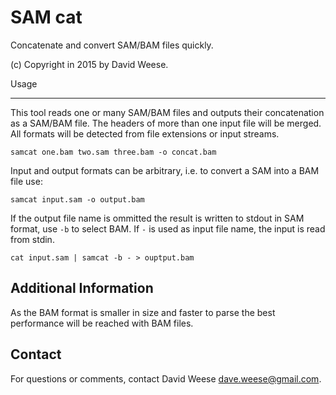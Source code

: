 SAM cat
========

Concatenate and convert SAM/BAM files quickly.

(c) Copyright in 2015 by David Weese.

Usage

-----
This tool reads one or many SAM/BAM files and outputs their concatenation as a SAM/BAM file. 
The headers of more than one input file will be merged.
All formats will be detected from file extensions or input streams.

```
samcat one.bam two.sam three.bam -o concat.bam
```

Input and output formats can be arbitrary, i.e. to convert a SAM into a BAM file use:

```
samcat input.sam -o output.bam
```

If the output file name is ommitted the result is written to stdout in SAM format, use ```-b``` to select BAM.
If ```-``` is used as input file name, the input is read from stdin.

```
cat input.sam | samcat -b - > ouptput.bam
```

Additional Information
----------------------

As the BAM format is smaller in size and faster to parse the best performance will be reached with BAM files.

Contact
-------

For questions or comments, contact David Weese <dave.weese@gmail.com>.
